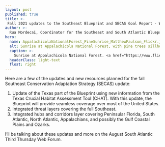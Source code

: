 ```yaml
---
layout: post
published: true
title: >-
 Fall 2021 updates to the Southeast Blueprint and SECAS Goal Report - Webinar on November 18th
author: >-
  Rua Mordecai, Coordinator for the Southeast and South Atlantic Blueprints
hero:
  name: AppalachicolaNationalForest_PineSunrise_MatthewPaulson_Flickr.jpg
  alt: Sunrise at Appalachicola National Forest, with pine trees sillhouetted against a pink sky.
  caption: >-
    Sunrise at Appalachicola National Forest. <a href="https://www.flickr.com/photos/matthewpaulson/8572812369">Photo</a> by Matthew Paulson/Flickr, <a href="https://creativecommons.org/licenses/by-nc-nd/2.0/">CC BY-NC-ND 2.0</a>.
  headerClass: light-text
  float: right
---
```

Here are a few of the updates and new resources planned for the fall Southeast Conservation Adaptation Strategy (SECAS) update:

1. Update of the Texas part of the Blueprint using new information from the Texas Crucial Habitat Assessment Tool (CHAT). With this update, the Blueprint will provide seamless coverage over most of the United States.
2. Integrated threat layers covering the full Southeast.
3. Integrated hubs and corridors layer covering Peninsular Florida, South Atlantic, North Atlantic, Appalachians, and possibly the Gulf Coastal Plains and Ozarks.

I’ll be talking about these updates and more on the August South Atlantic Third Thursday Web Forum.
